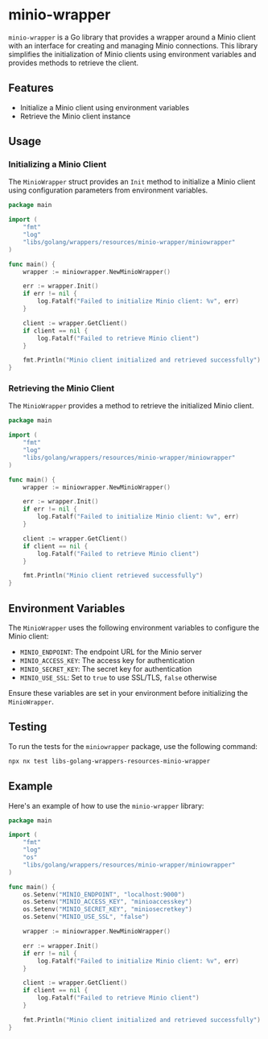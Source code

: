 # minio-wrapper

`minio-wrapper` is a Go library that provides a wrapper around a Minio client with an interface for creating and managing Minio connections. This library simplifies the initialization of Minio clients using environment variables and provides methods to retrieve the client.

## Features

- Initialize a Minio client using environment variables
- Retrieve the Minio client instance

## Usage

### Initializing a Minio Client

The `MinioWrapper` struct provides an `Init` method to initialize a Minio client using configuration parameters from environment variables.

```go
package main

import (
	"fmt"
	"log"
	"libs/golang/wrappers/resources/minio-wrapper/miniowrapper"
)

func main() {
	wrapper := miniowrapper.NewMinioWrapper()

	err := wrapper.Init()
	if err != nil {
		log.Fatalf("Failed to initialize Minio client: %v", err)
	}

	client := wrapper.GetClient()
	if client == nil {
		log.Fatalf("Failed to retrieve Minio client")
	}

	fmt.Println("Minio client initialized and retrieved successfully")
}
```

### Retrieving the Minio Client

The `MinioWrapper` provides a method to retrieve the initialized Minio client.

```go
package main

import (
	"fmt"
	"log"
	"libs/golang/wrappers/resources/minio-wrapper/miniowrapper"
)

func main() {
	wrapper := miniowrapper.NewMinioWrapper()

	err := wrapper.Init()
	if err != nil {
		log.Fatalf("Failed to initialize Minio client: %v", err)
	}

	client := wrapper.GetClient()
	if client == nil {
		log.Fatalf("Failed to retrieve Minio client")
	}

	fmt.Println("Minio client retrieved successfully")
}
```

## Environment Variables

The `MinioWrapper` uses the following environment variables to configure the Minio client:

- `MINIO_ENDPOINT`: The endpoint URL for the Minio server
- `MINIO_ACCESS_KEY`: The access key for authentication
- `MINIO_SECRET_KEY`: The secret key for authentication
- `MINIO_USE_SSL`: Set to `true` to use SSL/TLS, `false` otherwise

Ensure these variables are set in your environment before initializing the `MinioWrapper`.

## Testing

To run the tests for the `miniowrapper` package, use the following command:

```sh
npx nx test libs-golang-wrappers-resources-minio-wrapper
```

## Example

Here's an example of how to use the `minio-wrapper` library:

```go
package main

import (
	"fmt"
	"log"
	"os"
	"libs/golang/wrappers/resources/minio-wrapper/miniowrapper"
)

func main() {
	os.Setenv("MINIO_ENDPOINT", "localhost:9000")
	os.Setenv("MINIO_ACCESS_KEY", "minioaccesskey")
	os.Setenv("MINIO_SECRET_KEY", "miniosecretkey")
	os.Setenv("MINIO_USE_SSL", "false")

	wrapper := miniowrapper.NewMinioWrapper()

	err := wrapper.Init()
	if err != nil {
		log.Fatalf("Failed to initialize Minio client: %v", err)
	}

	client := wrapper.GetClient()
	if client == nil {
		log.Fatalf("Failed to retrieve Minio client")
	}

	fmt.Println("Minio client initialized and retrieved successfully")
}
```